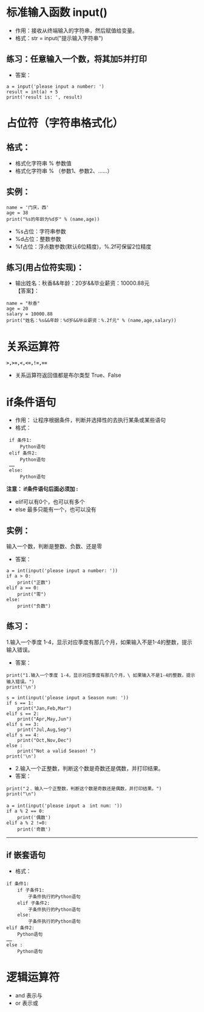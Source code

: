 # 标准输入函数 input()
- 作用：接收从终端输入的字符串，然后赋值给变量。
- 格式：str = input("提示输入字符串")

## 练习：任意输入一个数，将其加5并打印
- 答案：  
```  
a = input('please input a number: ')  
result = int(a) + 5  
print('result is: ', result)  
```

# 占位符（字符串格式化）
## 格式：  
 - 格式化字符串 % 参数值  
 - 格式化字符串 % （参数1、参数2、……）  

 ## 实例：
 ```  
 name = '门庆，西'
 age = 38
 print("%s的年龄为%d岁" % (name,age))  
 ```

- %s占位：字符串参数  
- %d占位：整数参数  
- %f占位：浮点数参数(默认6位精度)，%.2f可保留2位精度  

## 练习(用占位符实现)：  
 - 输出姓名：秋香&&年龄：20岁&&毕业薪资：10000.88元  
 【答案】：  
```
name = "秋香"
age = 20
salary = 10000.88
print("姓名：%s&&年龄：%d岁&&毕业薪资：%.2f元" % (name,age,salary))  
```

# 关系运算符  
 **`>,>=,<,<=,!=,==`**  
 - 关系运算符返回值都是布尔类型 True、False  

# if条件语句
- 作用： 让程序根据条件，判断并选择性的去执行某条或某些语句  
- 格式：  
```  
 if 条件1:
     Python语句
 elif 条件2:
     Python语句
 ……
 else:
     Python语句  
 ```

**注意： if条件语句后面必须加 :**  
- elif可以有0个，也可以有多个  
- else 最多只能有一个，也可以没有  

## 实例：  
输入一个数，判断是整数、负数、还是零  
- 答案：  
```  
a = int(input('please input a number: '))
if a > 0:
    print("正数")
elif a == 0:
    print("零")
else:
    print("负数")  
```

## 练习：
 1.输入一个季度 1-4，显示对应季度有那几个月，如果输入不是1-4的整数，提示输入错误。  
- 答案：  
```
print("1.输入一个季度 1-4，显示对应季度有那几个月，\ 如果输入不是1-4的整数，提示输入错误。")
print('\n')

s = int(input('please input a Season num: '))
if s == 1:
    print("Jan,Feb,Mar")
elif s == 2:
    print("Apr,May,Jun")
elif s == 3:
    print("Jul,Aug,Sep")
elif s == 4:
    print("Oct,Nov,Dec")
else :
    print("Not a valid Season! ")
print('\n')  
```

- 2.输入一个正整数，判断这个数是奇数还是偶数，并打印结果。  
- 答案：  
```  
print("２．输入一个正整数，判断这个数是奇数还是偶数，并打印结果。")
print("\n")

a = int(input('please input a　int num: '))
if a % 2 == 0:
    print('偶数')
elif a % 2 !=0:
    print('奇数')  
```

---

## if 嵌套语句  
- 格式：  
```
if 条件1:
    if 子条件1:
        子条件执行的Python语句
    elif 子条件2:
        子条件执行的Python语句
    else:
        子条件执行的Python语句
elif 条件2:
    Python语句
……
else :
    Python语句  
```

# 逻辑运算符
- and  表示与  
- or 表示或  
 
